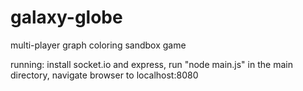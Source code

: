 # galaxy-globe
multi-player graph coloring sandbox game

running: install socket.io and express, run "node main.js" in the main directory, navigate browser to localhost:8080
